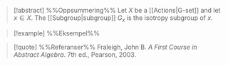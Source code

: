 
> [!abstract] %%Oppsummering%%
> Let $X$ be a [[Actions|G-set]] and let $x \in X$. The [[Subgroup|subgroup]] $G_{x}$ is the isotropy subgroup of $x$.

> [!example] %%Eksempel%%
> 

> [!quote] %%Referanser%%
> Fraleigh, John B. _A First Course in Abstract Algebra_. 7th ed., Pearson, 2003.